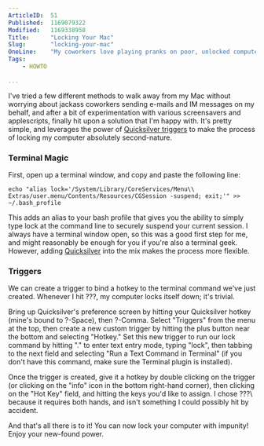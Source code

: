 ```yaml
---
ArticleID:  51
Published:  1169079322
Modified:   1169338958
Title:      "Locking Your Mac"
Slug:       "locking-your-mac"
OneLine:    "My coworkers love playing pranks on poor, unlocked computers. This is the method I've decided on to quickly and securely walk away from my Mac."
Tags:       
    - HOWTO

...
```

I've tried a few different methods to walk away from my Mac without worrying about jackass coworkers sending e-mails and IM messages on my behalf, and after a bit of experimentation with various screensavers and applescripts, finally hit upon a solution that I'm happy with. It's pretty simple, and leverages the power of [Quicksilver triggers][triggers] to make the process of locking my computer absolutely second-nature.

### Terminal Magic

First, open up a terminal window, and copy and paste the following line:

    echo "alias lock='/System/Library/CoreServices/Menu\\ Extras/user.menu/Contents/Resources/CGSession -suspend; exit;'" >> ~/.bash_profile

This adds an alias to your bash profile that gives you the ability to simply type lock at the command line to securely suspend your current session. I always have a terminal window open, so this was a good first step for me, and might reasonably be enough for you if you're also a terminal geek. However, adding [Quicksilver][] into the mix makes the process more flexible.

### Triggers

We can create a trigger to bind a hotkey to the terminal command we've just created. Whenever I hit ???\, my computer locks itself down; it's trivial.

Bring up Quicksilver's preference screen by hitting your Quicksilver hotkey (mine's bound to ?-Space), then ?-Comma. Select "Triggers" from the menu at the top, then create a new custom trigger by hitting the plus button near the bottom and selecting "Hotkey." Set this new trigger to run our lock command by hitting "." to enter text entry mode, typing "lock", then tabbing to the next field and selecting "Run a Text Command in Terminal" (if you don't have this command, make sure the Terminal plugin is installed).

Once the trigger is created, give it a hotkey by double clicking on the trigger (or clicking on the "info" icon in the bottom right-hand corner), then clicking on the "Hot Key" field, and hitting the keys you'd like to assign. I chose ???\ because it requires both hands, and isn't something I could possibly hit by accident.

And that's all there is to it! You can now lock your computer with impunity! Enjoy your new-found power.

[quicksilver]: http://quicksilver.blacktree.com/
[triggers]: http://docs.blacktree.com/quicksilver/triggers